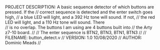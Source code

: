 PROJECT DESCRIPTION:	A basic sequence detector of which buttons are pressed. If the 
//							correct sequence is detected and the enter switch goes high,
// 							a blue LED will light, and a 392 Hz tone will sound. If not, 
//					        the red LED will light, and a 110 Hz tone will sound. There            
//                          is no overlap. The buttons I am using are 4 buttons built into
//                          the Arty z7-10 board.
//
//                          The enter sequence is BTN2, BTN3, BTN1, BTN3
//
//	            FILENAME:   button_detect.v
//	             VERSION:   1.0  10/08/2020
//                AUTHOR:   Dominic Meads
//
